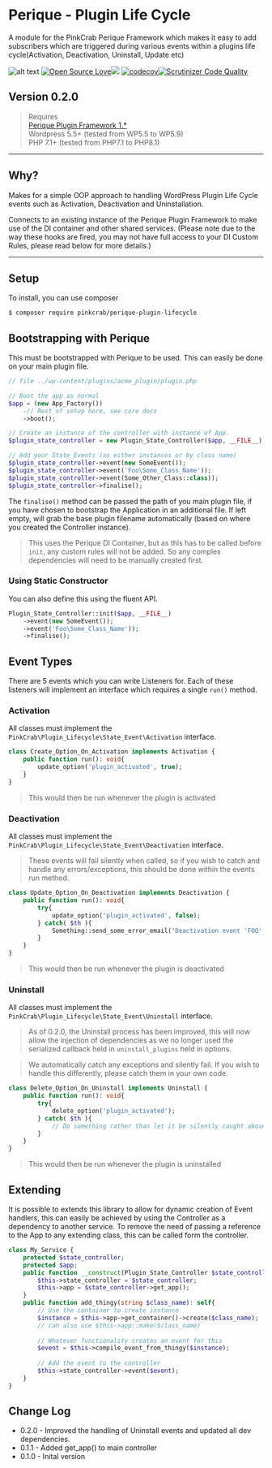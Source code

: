 # Perique - Plugin Life Cycle 

A module for the PinkCrab Perique Framework which makes it easy to add subscribers which are triggered during various events within a plugins life cycle(Activation, Deactivation, Uninstall, Update etc)

![alt text](https://img.shields.io/badge/Current_Version-0.2.0-yellow.svg?style=flat " ") 
[![Open Source Love](https://badges.frapsoft.com/os/mit/mit.svg?v=102)]()![](https://github.com/Pink-Crab/Perique_Plugin_Life_Cycle/workflows/GitHub_CI/badge.svg " ")
[![codecov](https://codecov.io/gh/Pink-Crab/Perique_Plugin_Life_Cycle/branch/master/graph/badge.svg?token=Xucv38xrsa)](https://codecov.io/gh/Pink-Crab/Perique_Plugin_Life_Cycle)[![Scrutinizer Code Quality](https://scrutinizer-ci.com/g/Pink-Crab/Perique_Plugin_Life_Cycle/badges/quality-score.png?b=master)](https://scrutinizer-ci.com/g/Pink-Crab/Perique_Plugin_Life_Cycle/?branch=master)

## Version 0.2.0 ##

> Requires  
> [Perique Plugin Framework 1.*](https://perique.info)  
> Wordpress 5.5+ (tested from WP5.5 to WP5.9)  
> PHP 7.1+ (tested from PHP7.1 to PHP8.1)  

****

## Why? ##

Makes for a simple OOP approach to handling WordPress Plugin Life Cycle events such as Activation, Deactivation and Uninstallation.

Connects to an existing instance of the Perique Plugin Framework to make use of the DI container and other shared services. (Please note due to the way these hooks are fired, you may not have full access to your DI Custom Rules, please read below for more details.)

****

## Setup ##

To install, you can use composer
```bash
$ composer require pinkcrab/perique-plugin-lifecycle
```

## Bootstrapping with Perique ##

This must be bootstrapped with Perique to be used. This can easily be done on your main plugin file.

```php
// file ../wp-content/plugins/acme_plugin/plugin.php

// Boot the app as normal
$app = (new App_Factory())
    -// Rest of setup here, see core docs
    ->boot();

// Create an instance of the controller with instance of App.
$plugin_state_controller = new Plugin_State_Controller($app, __FILE__);

// Add your State_Events (as either instances or by class name)
$plugin_state_controller->event(new SomeEvent());
$plugin_state_controller->event('Foo\Some_Class_Name'));
$plugin_state_controller->event(Some_Other_Class::class));
$plugin_state_controller->finalise();
```
The `finalise()` method can be passed the path of you main plugin file, if you have chosen to bootstrap the Application in an additional file. If left empty, will grab the base plugin filename automatically (based on where you created the Controller instance).

> This uses the Perique DI Container, but as this has to be called before `init`, any custom rules will not be added. So any complex dependencies will need to be manually created first.

### Using Static Constructor ##

You can also define this using the fluent API.
```php
Plugin_State_Controller::init($app, __FILE__)
    ->event(new SomeEvent());
    ->event('Foo\Some_Class_Name'));
    ->finalise();
```

## Event Types ##

There are 5 events which you can write Listeners for. Each of these listeners will implement an interface which requires a single `run()` method.

### Activation

All classes must implement the `PinkCrab\Plugin_Lifecycle\State_Event\Activation` interface.

```php
class Create_Option_On_Activation implements Activation {
    public function run(): void{
        update_option('plugin_activated', true);
    }
}
```
> This would then be run whenever the plugin is activated

### Deactivation

All classes must implement the `PinkCrab\Plugin_Lifecycle\State_Event\Deactivation` interface.

> These events will fail silently when called, so if you wish to catch and handle any errors/exceptions, this should be done within the events run method.

```php
class Update_Option_On_Deactivation implements Deactivation {
    public function run(): void{
        try{
            update_option('plugin_activated', false);
        } catch( $th ){
            Something::send_some_error_email("Deactivation event 'FOO' threw exception during run()", $th->getMessage());
        }
    }
}
```
> This would then be run whenever the plugin is deactivated

### Uninstall

All classes must implement the `PinkCrab\Plugin_Lifecycle\State_Event\Uninstall` interface.

> As of 0.2.0, the Uninstall process has been improved, this will now allow the injection of dependencies as we no longer used the serialized callback held in `uninstall_plugins` held in options. 

> We automatically catch any exceptions and silently fail. If you wish to handle this differently, please catch them in your own code.


```php
class Delete_Option_On_Uninstall implements Uninstall {
    public function run(): void{
        try{
            delete_option('plugin_activated');
        } catch( $th ){
            // Do something rather than let it be silently caught above!
        }
    }
}
```
> This would then be run whenever the plugin is uninstalled

## Extending ##

It is possible to extends this library to allow for dynamic creation of Event handlers, this can easily be achieved by using the Controller as a dependency to another service. To remove the need of passing a reference to the App to any extending class, this can be called form the controller.

```php
class My_Service {
    protected $state_controller;
    protected $app;
    public function __construct(Plugin_State_Controller $state_controller){
        $this->state_controller = $state_controller;
        $this->app = $state_controller->get_app();
    }
    public function add_thingy(string $class_name): self{
        // Use the container to create instance
        $instance = $this->app->get_container()->create($class_name);
        // can also use $this->app::make($class_name)
        
        // Whatever functionality creates an event for this
        $event = $this->compile_event_from_thingy($instance);
        
        // Add the event to the controller
        $this->state_controller->event($event);
    }
}
```

## Change Log ##
* 0.2.0 - Improved the handling of Uninstall events and updated all dev dependencies.
* 0.1.1 - Added get_app() to main controller
* 0.1.0 - Inital version
